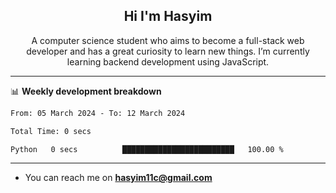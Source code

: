 <h2 align="center">Hi I'm Hasyim</h2>

<p align="center">A computer science student who aims to become a full-stack web developer and has a great curiosity to learn new things. I’m currently learning backend development using JavaScript.</p>

---

📊 **Weekly development breakdown**

<!--START_SECTION:waka-->

```txt
From: 05 March 2024 - To: 12 March 2024

Total Time: 0 secs

Python   0 secs          █████████████████████████   100.00 %
```

<!--END_SECTION:waka-->

---

- You can reach me on **hasyim11c@gmail.com**
